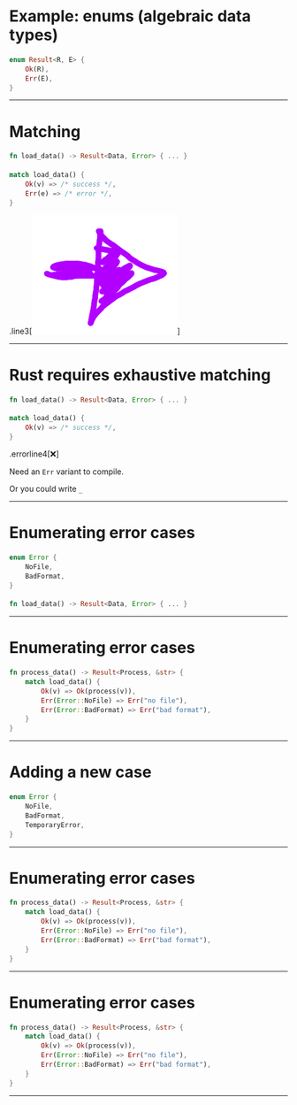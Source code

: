 # Example: enums (algebraic data types)

```rust
enum Result<R, E> {
    Ok(R),
    Err(E),
}
```

---

# Matching

```rust
fn load_data() -> Result<Data, Error> { ... }

match load_data() {
    Ok(v) => /* success */,
    Err(e) => /* error */,
}
```

.line3[![Arrow](./images/Arrow.png)]

---

# Rust requires exhaustive matching

```rust
fn load_data() -> Result<Data, Error> { ... }

match load_data() {
    Ok(v) => /* success */,
}
```

.errorline4[❌]

Need an `Err` variant to compile.

Or you could write `_`

---

# Enumerating error cases

```rust
enum Error {
    NoFile,
    BadFormat,
}

fn load_data() -> Result<Data, Error> { ... }
```

---

# Enumerating error cases

```rust
fn process_data() -> Result<Process, &str> {
    match load_data() {
        Ok(v) => Ok(process(v)),
        Err(Error::NoFile) => Err("no file"),
        Err(Error::BadFormat) => Err("bad format"),
    }
}
```

---

# Adding a new case

```rust
enum Error {
    NoFile,
    BadFormat,
    TemporaryError,
}
```

---

# Enumerating error cases

```rust
fn process_data() -> Result<Process, &str> {
    match load_data() {
        Ok(v) => Ok(process(v)),
        Err(Error::NoFile) => Err("no file"),
        Err(Error::BadFormat) => Err("bad format"),
    }
}
```

---

# Enumerating error cases

```rust
fn process_data() -> Result<Process, &str> {
    match load_data() {
        Ok(v) => Ok(process(v)),
        Err(Error::NoFile) => Err("no file"),
        Err(Error::BadFormat) => Err("bad format"),
    }
}
```

---
